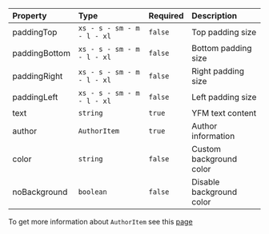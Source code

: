 | Property      | Type                       | Required | Description         |
| :------------ | :------------------------- | :------- | :------------------ |
| paddingTop    | `xs - s - sm - m - l - xl` | `false`  | Top padding size    |
| paddingBottom | `xs - s - sm - m - l - xl` | `false`  | Bottom padding size |
| paddingRight  | `xs - s - sm - m - l - xl` | `false`  | Right padding size  |
| paddingLeft   | `xs - s - sm - m - l - xl` | `false`  | Left padding size   |
| text          | `string`                   | `true`   | YFM text content    |
| author        | `AuthorItem`               | `true`   | Author information  |
| color         | `string`                   | `false`  | Custom background color |
| noBackground  | `boolean`                  | `false`  | Disable background color |

To get more information about `AuthorItem` see this [page](https://preview.gravity-ui.com/page-constructor/?path=/docs/components-author--docs)
